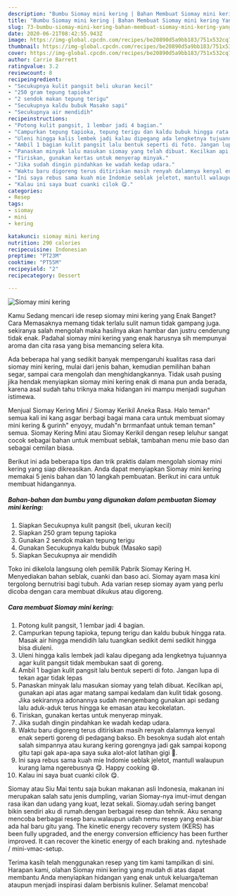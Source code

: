```yaml
---
description: "Bumbu Siomay mini kering | Bahan Membuat Siomay mini kering Yang Enak Dan Mudah"
title: "Bumbu Siomay mini kering | Bahan Membuat Siomay mini kering Yang Enak Dan Mudah"
slug: 73-bumbu-siomay-mini-kering-bahan-membuat-siomay-mini-kering-yang-enak-dan-mudah
date: 2020-06-21T08:42:55.943Z
image: https://img-global.cpcdn.com/recipes/be20890d5a9bb183/751x532cq70/siomay-mini-kering-foto-resep-utama.jpg
thumbnail: https://img-global.cpcdn.com/recipes/be20890d5a9bb183/751x532cq70/siomay-mini-kering-foto-resep-utama.jpg
cover: https://img-global.cpcdn.com/recipes/be20890d5a9bb183/751x532cq70/siomay-mini-kering-foto-resep-utama.jpg
author: Carrie Barrett
ratingvalue: 3.2
reviewcount: 8
recipeingredient:
- "Secukupnya kulit pangsit beli ukuran kecil"
- "250 gram tepung tapioka"
- "2 sendok makan tepung terigu"
- "Secukupnya kaldu bubuk Masako sapi"
- "Secukupnya air mendidih"
recipeinstructions:
- "Potong kulit pangsit, 1 lembar jadi 4 bagian."
- "Campurkan tepung tapioka, tepung terigu dan kaldu bubuk hingga rata. Masak air hingga mendidih lalu tuangkan sedikit demi sedikit hingga bisa diuleni."
- "Uleni hingga kalis lembek jadi kalau dipegang ada lengketnya tujuannya agar kulit pangsit tidak membukan saat di goreng."
- "Ambil 1 bagian kulit pangsit lalu bentuk seperti di foto. Jangan lupa di tekan agar tidak lepas"
- "Panaskan minyak lalu masukan siomay yang telah dibuat. Kecilkan api, gunakan api atas agar matang sampai kedalam dan kulit tidak gosong. Jika sekirannya adonannya sudah mengembang gunakan api sedang lalu aduk-aduk terus hingga ke emasan atau kecokelatan."
- "Tiriskan, gunakan kertas untuk menyerap minyak."
- "Jika sudah dingin pindahkan ke wadah kedap udara."
- "Waktu baru digoreng terus ditiriskan masih renyah dalamnya kenyal enak seperti goreng di pedagang bakso. Eh besoknya sudah alot entah salah simpannya atau kurang kering gorengnya jadi gak sampai kopong gitu tapi gak apa-apa saya suka alot-alot latihan gigi 🤣."
- "Ini saya rebus sama kuah mie Indomie seblak jeletot, mantull walaupun kurang lama ngerebusnya 😋. Happy cooking 😄."
- "Kalau ini saya buat cuanki cilok 😋."
categories:
- Resep
tags:
- siomay
- mini
- kering

katakunci: siomay mini kering 
nutrition: 290 calories
recipecuisine: Indonesian
preptime: "PT23M"
cooktime: "PT55M"
recipeyield: "2"
recipecategory: Dessert

---
```



![Siomay mini kering](https://img-global.cpcdn.com/recipes/be20890d5a9bb183/751x532cq70/siomay-mini-kering-foto-resep-utama.jpg)

Kamu Sedang mencari ide resep siomay mini kering yang Enak Banget? Cara Memasaknya memang tidak terlalu sulit namun tidak gampang juga. sekiranya salah mengolah maka hasilnya akan hambar dan justru cenderung tidak enak. Padahal siomay mini kering yang enak harusnya sih mempunyai aroma dan cita rasa yang bisa memancing selera kita.

Ada beberapa hal yang sedikit banyak mempengaruhi kualitas rasa dari siomay mini kering, mulai dari jenis bahan, kemudian pemilihan bahan segar, sampai cara mengolah dan menghidangkannya. Tidak usah pusing jika hendak menyiapkan siomay mini kering enak di mana pun anda berada, karena asal sudah tahu triknya maka hidangan ini mampu menjadi suguhan istimewa.

Menjual Siomay Kering Mini / Siomay Kerikil Aneka Rasa. Halo teman&#34; semua kali ini kang asgar berbagi bagai mana cara untuk membuat siomay mini kering &amp; gurinh&#34; enyoyy, mudah&#34;n brrmanfaat untuk teman teman&#34; semua. Siomay Kering Mini atau Siomay Kerikil dengan resep leluhur sangat cocok sebagai bahan untuk membuat seblak, tambahan menu mie baso dan sebagai cemilan biasa.


Berikut ini ada beberapa tips dan trik praktis dalam mengolah siomay mini kering yang siap dikreasikan. Anda dapat menyiapkan Siomay mini kering memakai 5 jenis bahan dan 10 langkah pembuatan. Berikut ini cara untuk membuat hidangannya.

<!--inarticleads1-->

##### Bahan-bahan dan bumbu yang digunakan dalam pembuatan Siomay mini kering:

1. Siapkan Secukupnya kulit pangsit (beli, ukuran kecil)
1. Siapkan 250 gram tepung tapioka
1. Gunakan 2 sendok makan tepung terigu
1. Gunakan Secukupnya kaldu bubuk (Masako sapi)
1. Siapkan Secukupnya air mendidih


Toko ini dikelola langsung oleh pemilik Pabrik Siomay Kering H. Menyediakan bahan seblak, cuanki dan baso aci. Siomay ayam masa kini tergolong bernutrisi bagi tubuh. Ada varian resep siomay ayam yang perlu dicoba dengan cara membuat dikukus atau digoreng. 

<!--inarticleads2-->

##### Cara membuat Siomay mini kering:

1. Potong kulit pangsit, 1 lembar jadi 4 bagian.
1. Campurkan tepung tapioka, tepung terigu dan kaldu bubuk hingga rata. Masak air hingga mendidih lalu tuangkan sedikit demi sedikit hingga bisa diuleni.
1. Uleni hingga kalis lembek jadi kalau dipegang ada lengketnya tujuannya agar kulit pangsit tidak membukan saat di goreng.
1. Ambil 1 bagian kulit pangsit lalu bentuk seperti di foto. Jangan lupa di tekan agar tidak lepas
1. Panaskan minyak lalu masukan siomay yang telah dibuat. Kecilkan api, gunakan api atas agar matang sampai kedalam dan kulit tidak gosong. Jika sekirannya adonannya sudah mengembang gunakan api sedang lalu aduk-aduk terus hingga ke emasan atau kecokelatan.
1. Tiriskan, gunakan kertas untuk menyerap minyak.
1. Jika sudah dingin pindahkan ke wadah kedap udara.
1. Waktu baru digoreng terus ditiriskan masih renyah dalamnya kenyal enak seperti goreng di pedagang bakso. Eh besoknya sudah alot entah salah simpannya atau kurang kering gorengnya jadi gak sampai kopong gitu tapi gak apa-apa saya suka alot-alot latihan gigi 🤣.
1. Ini saya rebus sama kuah mie Indomie seblak jeletot, mantull walaupun kurang lama ngerebusnya 😋. Happy cooking 😄.
1. Kalau ini saya buat cuanki cilok 😋.


Siomay atau Siu Mai tentu saja bukan makanan asli Indonesia, makanan ini merupakan salah satu jenis dumpling, varian Siomay-nya imut-imut dengan rasa ikan dan udang yang kuat, lezat sekali. Siomay.udah sering banget bikin sendiri aku di rumah.dengan berbagai resep dan tehnik. Aku senang mencoba berbagai resep baru.walaupun udah nemu resep yang enak.biar ada hal baru gitu yang. The kinetic energy recovery system (KERS) has been fully upgraded, and the energy conversion efficiency has been further improved. It can recover the kinetic energy of each braking and. nyteshade / mini-vmac-setup. 

Terima kasih telah menggunakan resep yang tim kami tampilkan di sini. Harapan kami, olahan Siomay mini kering yang mudah di atas dapat membantu Anda menyiapkan hidangan yang enak untuk keluarga/teman ataupun menjadi inspirasi dalam berbisnis kuliner. Selamat mencoba!
